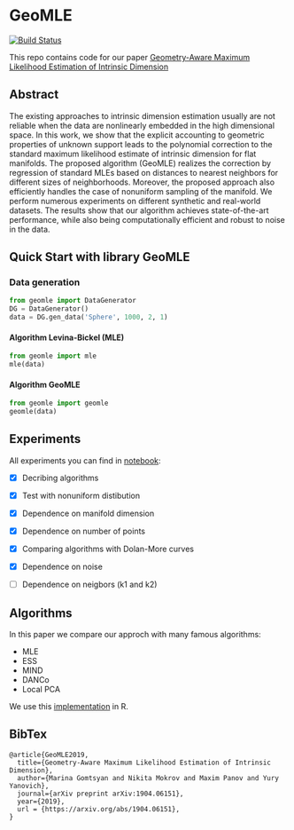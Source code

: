 # GeoMLE

[![Build Status](https://travis-ci.com/premolab/GeoMLE.svg?branch=master)](https://travis-ci.com/premolab/GeoMLE)

This repo contains code for our paper [Geometry-Aware Maximum Likelihood Estimation of Intrinsic Dimension](https://arxiv.org/abs/1904.06151)

## Abstract

The existing approaches to intrinsic dimension estimation usually are not reliable when the data are nonlinearly embedded in the high dimensional space. In this work, we show that the explicit accounting to geometric properties of unknown support leads to the polynomial correction to the standard maximum likelihood estimate of intrinsic dimension for flat manifolds. The proposed algorithm (GeoMLE) realizes the correction by regression of standard MLEs based on distances to nearest neighbors for different sizes of neighborhoods. Moreover, the proposed approach also efficiently handles the case of nonuniform sampling of the manifold. We perform numerous experiments on different synthetic and real-world datasets. The results show that our algorithm achieves state-of-the-art performance, while also being computationally efficient and robust to noise in the data.

## Quick Start with library GeoMLE

### Data generation
```python
from geomle import DataGenerator
DG = DataGenerator()
data = DG.gen_data('Sphere', 1000, 2, 1)
```
#### Algorithm Levina-Bickel (MLE)
```python
from geomle import mle
mle(data)
```
#### Algorithm GeoMLE
```python
from geomle import geomle
geomle(data)
```

## Experiments

All experiments you can find in [notebook](paper/FinalNtb.ipynb):

- [x] Decribing algorithms
- [x] Test with nonuniform distibution
- [x] Dependence on manifold dimension
- [x] Dependence on number of points
- [x] Comparing algorithms with Dolan-More curves
- [x] Dependence on noise
- [ ] Dependence on neigbors (k1 and k2)


## Algorithms

In this paper we compare our approch with many famous algorithms:
* MLE
* ESS
* MIND
* DANCo
* Local PCA

We use this [implementation](https://cran.r-project.org/web/packages/intrinsicDimension/index.html) in R.

## BibTex

```
@article{GeoMLE2019,
  title={Geometry-Aware Maximum Likelihood Estimation of Intrinsic Dimension},
  author={Marina Gomtsyan and Nikita Mokrov and Maxim Panov and Yury Yanovich},
  journal={arXiv preprint arXiv:1904.06151},
  year={2019},
  url = {https://arxiv.org/abs/1904.06151},
}
```


